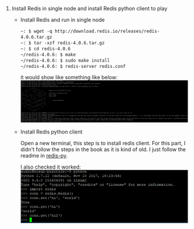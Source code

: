 1. Install Redis in single node and install Redis python client to play

    * Install Redis and run in single node
        ```
        ~: $ wget -q http://download.redis.io/releases/redis-4.0.6.tar.gz
        ~: $ tar -xzf redis-4.0.6.tar.gz
        ~: $ cd redis-4.0.6
        ~/redis-4.0.6: $ make
        ~/redis-4.0.6: $ sudo make install
        ~/redis-4.0.6: $ redis-server redis.conf
        ```

        it would show like something like below: ![start redis server](./images/install-start-server.PNG)

    * Install Redis python client

        Open a new terminal, this step is to install redis client.
        For this part, I didn't follow the steps in the book as it is kind of old. I just follow the readme in [redis-py](https://github.com/andymccurdy/redis-py).

        I also checked it worked: ![test redis](./images/install-test-redis.PNG)
